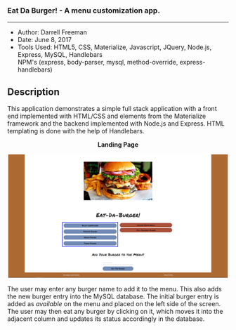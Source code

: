 ### Eat Da Burger! - A menu customization app.
***

- Author:  Darrell Freeman
- Date: June 8, 2017
- Tools Used:  HTML5, CSS, Materialize, Javascript, JQuery, Node.js, Express, MySQL, Handlebars</br>
NPM's (express, body-parser, mysql, method-override, express-handlebars)

## Description

This application demonstrates a simple full stack application with a front end implemented with HTML/CSS and elements from the Materialize framework and the backend implemented with Node.js and Express. HTML templating is done with the help of Handlebars.

<p align="center">
  <strong>Landing Page</strong>
</p>
<p align="center">
  <kbd>
  <img src="public/assets/images/screen1.png" width="500"/>
  </kbd>
</p>

The user may enter any burger name to add it to the menu. This also adds the new burger entry into the MySQL database. The initial burger entry is added as *available* on the menu and placed on the left side of the screen. The user may then eat any burger by clicking on it, which moves it into the adjacent column and updates its status accordingly in the database.
